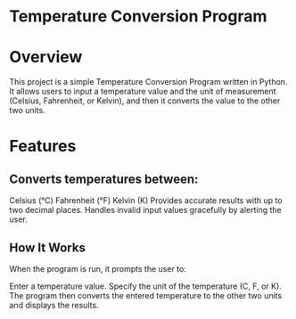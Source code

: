 # Temperature Conversion Program
# Overview
This project is a simple Temperature Conversion Program written in Python. It allows users to input a temperature value and the unit of measurement (Celsius, Fahrenheit, or Kelvin), and then it converts the value to the other two units.

# Features

## Converts temperatures between:
Celsius (°C)
Fahrenheit (°F)
Kelvin (K)
Provides accurate results with up to two decimal places.
Handles invalid input values gracefully by alerting the user.

## How It Works
When the program is run, it prompts the user to:

Enter a temperature value.
Specify the unit of the temperature (C, F, or K).
The program then converts the entered temperature to the other two units and displays the results.

